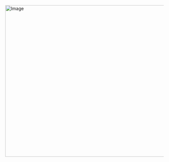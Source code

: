 <img width="738" height="482" alt="Image" src="https://github.com/user-attachments/assets/3f49aad8-ab48-4e1d-9613-4dd39362102f" />
